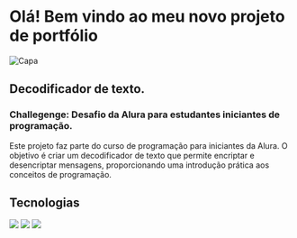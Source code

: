 # Olá! Bem vindo ao meu novo projeto de portfólio

 ![Capa](https://github.com/user-attachments/assets/4e75347e-d551-4ab7-a049-452338bae9eb)

## Decodificador de texto.
### <p>Challegenge: Desafio da Alura para estudantes iniciantes de programação.</p>

<p>Este projeto faz parte do curso de programação para iniciantes da Alura. O objetivo é criar um decodificador de texto que permite encriptar e desencriptar mensagens, proporcionando uma introdução prática aos conceitos de programação.</P>

## Tecnologias
<div>
  <img src="https://img.shields.io/badge/HTML-239120?style=for-the-badge&logo=html5&logoColor=white">
  <img src="https://img.shields.io/badge/CSS-239120?&style=for-the-badge&logo=css3&logoColor=white">
  <img src="https://img.shields.io/badge/JavaScript-F7DF1E?style=for-the-badge&logo=javascript&logoColor=black">
</div>

